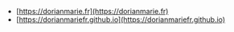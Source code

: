 - [https://dorianmarie.fr](https://dorianmarie.fr)
- [https://dorianmariefr.github.io](https://dorianmariefr.github.io)
